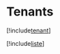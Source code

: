 # Tenants

[!include[tenant](tenants.tenant.autogen.md)]

[!include[liste](tenants.liste.autogen.md)]



































